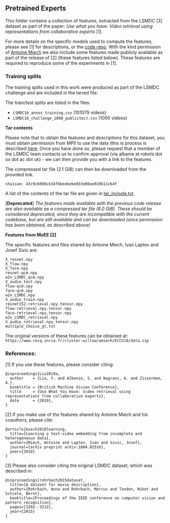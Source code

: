 ## Pretrained Experts

This folder contains a collection of features, extracted from the LSMDC [3] dataset as part of the paper:
*Use what you have: Video retrieval using representations from collaborative experts* [1].

For more details on the specific models used to compute the features, please see [1] for descriptions, or the [code repo](https://github.com/albanie/collaborative-experts).   With the kind permission of [Antoine Miech](https://www.di.ens.fr/~miech/) we also include some features made publicly available as part of the release of [2] (these features listed below). These features are required to reproduce some of the experiments in [1].

### Training splits

The training splits used in this work were produced as part of the LSMDC challenge and are included in the tarred file:

The train/test splits are listed in the files:

* `LSMDC16_annos_training.csv` (101079 videos)
* `LSMDC16_challenge_1000_publictect.csv` (1000 videos)

**Tar contents**

Please note that to obtain the features and descriptions for this dataset, you must obtain permission from MPII to use the data (this is process is described [here](https://www.mpi-inf.mpg.de/departments/computer-vision-and-machine-learning/research/vision-and-language/mpii-movie-description-dataset/request-access-to-mpii-movie-description-dataset/).  Once you have done so, please request that a member of the LSMDC team contacts us to confirm approval (via albanie at robots dot ox dot ac dot uk) - we can then provide you with a link to the features.


The compressed tar file (2.1 GiB) can then be downloaded from the provided link.

```
sha1sum: 43c9c6090cb34fbbeebebe033e08ae019b11c64f
```

A list of the contents of the tar file are given in [tar_include.txt](tar_include.txt).

[**Deprecated**] *The features made available with the previous code release are also available as a compressed tar file (6.0 GiB). These should be considered deprecated, since they are incompatible with the current codebase, but are still available and can be downloaded (once permission has been obtained, as described above)*


**Features from MoEE [2]**

The specific features and files shared by Antoine Miech, Ivan Laptev and Josef Sivic are:

```
X_resnet.npy
X_flow.npy
X_face.npy
resnet-qcm.npy
w2v_LSMDC_qcm.npy
X_audio_test.npy
flow-qcm.npy
face-qcm.npy
w2v_LSMDC.npy
X_audio_train.npy
resnet152-retrieval.npy.tensor.npy
flow-retrieval.npy.tensor.npy
face-retrieval.npy.tensor.npy
w2v_LSMDC_retrieval.npy
X_audio_retrieval.npy.tensor.npy
multiple_choice_gt.txt
```

The original versions of these features can be obtained at:
`https://www.rocq.inria.fr/cluster-willow/amiech/ECCV18/data.zip`

### References:

[1] If you use these features, please consider citing:
```
@inproceedings{Liu2019a,
  author    = {Liu, Y. and Albanie, S. and Nagrani, A. and Zisserman, A.},
  booktitle = {British Machine Vision Conference},
  title     = {Use What You Have: Video retrieval using representations from collaborative experts},
  date      = {2019},
}
```

[2] If you make use of the features shared by Antoine Miech and his coauthors, please cite:
```
@article{miech2018learning,
  title={Learning a text-video embedding from incomplete and heterogeneous data},
  author={Miech, Antoine and Laptev, Ivan and Sivic, Josef},
  journal={arXiv preprint arXiv:1804.02516},
  year={2018}
}
```

[3] Please also consider citing the original LSMDC dataset, which was described in:

```
@inproceedings{rohrbach2015dataset,
  title={A dataset for movie description},
  author={Rohrbach, Anna and Rohrbach, Marcus and Tandon, Niket and Schiele, Bernt},
  booktitle={Proceedings of the IEEE conference on computer vision and pattern recognition},
  pages={3202--3212},
  year={2015}
}
```